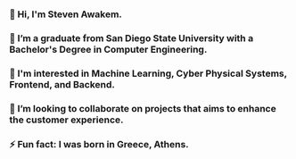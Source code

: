 ### 👋 Hi, I'm Steven Awakem. 
### 🔭 I’m a graduate from San Diego State University with a Bachelor's Degree in Computer Engineering.
### 👀 I'm interested in Machine Learning, Cyber Physical Systems, Frontend, and Backend.
### 💞️ I’m looking to collaborate on projects that aims to enhance the customer experience.
### ⚡ Fun fact: I was born in Greece, Athens.
